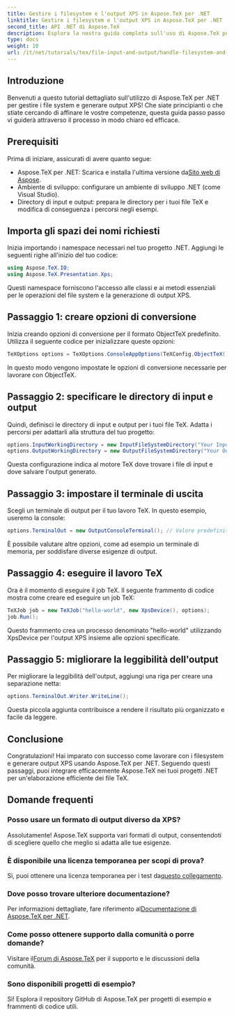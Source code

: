 ```yaml
---
title: Gestire i filesystem e l'output XPS in Aspose.TeX per .NET
linktitle: Gestire i filesystem e l'output XPS in Aspose.TeX per .NET
second_title: API .NET di Aspose.TeX
description: Esplora la nostra guida completa sull'uso di Aspose.TeX per .NET per gestire i file system e generare output XPS. Questo tutorial passo dopo passo copre tutto, dalla configurazione del tuo ambiente all'esecuzione di un job TeX.
type: docs
weight: 10
url: /it/net/tutorials/tex/file-input-and-output/handle-filesystem-and-xps-output/
---
```

## Introduzione

Benvenuti a questo tutorial dettagliato sull'utilizzo di Aspose.TeX per .NET per gestire i file system e generare output XPS! Che siate principianti o che stiate cercando di affinare le vostre competenze, questa guida passo passo vi guiderà attraverso il processo in modo chiaro ed efficace.

## Prerequisiti

Prima di iniziare, assicurati di avere quanto segue:

-  Aspose.TeX per .NET: Scarica e installa l'ultima versione da[Sito web di Aspose](https://releases.aspose.com/tex/net/).
- Ambiente di sviluppo: configurare un ambiente di sviluppo .NET (come Visual Studio).
- Directory di input e output: prepara le directory per i tuoi file TeX e modifica di conseguenza i percorsi negli esempi.

## Importa gli spazi dei nomi richiesti

Inizia importando i namespace necessari nel tuo progetto .NET. Aggiungi le seguenti righe all'inizio del tuo codice:

```csharp
using Aspose.TeX.IO;
using Aspose.TeX.Presentation.Xps;
```

Questi namespace forniscono l'accesso alle classi e ai metodi essenziali per le operazioni del file system e la generazione di output XPS.

## Passaggio 1: creare opzioni di conversione

Inizia creando opzioni di conversione per il formato ObjectTeX predefinito. Utilizza il seguente codice per inizializzare queste opzioni:

```csharp
TeXOptions options = TeXOptions.ConsoleAppOptions(TeXConfig.ObjectTeX());
```

In questo modo vengono impostate le opzioni di conversione necessarie per lavorare con ObjectTeX.

## Passaggio 2: specificare le directory di input e output

Quindi, definisci le directory di input e output per i tuoi file TeX. Adatta i percorsi per adattarli alla struttura del tuo progetto:

```csharp
options.InputWorkingDirectory = new InputFileSystemDirectory("Your Input Directory");
options.OutputWorkingDirectory = new OutputFileSystemDirectory("Your Output Directory");
```

Questa configurazione indica al motore TeX dove trovare i file di input e dove salvare l'output generato.

## Passaggio 3: impostare il terminale di uscita

Scegli un terminale di output per il tuo lavoro TeX. In questo esempio, useremo la console:

```csharp
options.TerminalOut = new OutputConsoleTerminal(); // Valore predefinito. Assegnazione arbitraria.
```

È possibile valutare altre opzioni, come ad esempio un terminale di memoria, per soddisfare diverse esigenze di output.

## Passaggio 4: eseguire il lavoro TeX

Ora è il momento di eseguire il job TeX. Il seguente frammento di codice mostra come creare ed eseguire un job TeX:

```csharp
TeXJob job = new TeXJob("hello-world", new XpsDevice(), options);
job.Run();
```

Questo frammento crea un processo denominato "hello-world" utilizzando XpsDevice per l'output XPS insieme alle opzioni specificate.

## Passaggio 5: migliorare la leggibilità dell'output

Per migliorare la leggibilità dell'output, aggiungi una riga per creare una separazione netta:

```csharp
options.TerminalOut.Writer.WriteLine();
```

Questa piccola aggiunta contribuisce a rendere il risultato più organizzato e facile da leggere.

## Conclusione

Congratulazioni! Hai imparato con successo come lavorare con i filesystem e generare output XPS usando Aspose.TeX per .NET. Seguendo questi passaggi, puoi integrare efficacemente Aspose.TeX nei tuoi progetti .NET per un'elaborazione efficiente dei file TeX.

## Domande frequenti

### Posso usare un formato di output diverso da XPS?

Assolutamente! Aspose.TeX supporta vari formati di output, consentendoti di scegliere quello che meglio si adatta alle tue esigenze.

### È disponibile una licenza temporanea per scopi di prova?

 Sì, puoi ottenere una licenza temporanea per i test da[questo collegamento](https://purchase.conholdate.com/temporary-license/).

### Dove posso trovare ulteriore documentazione?

 Per informazioni dettagliate, fare riferimento al[Documentazione di Aspose.TeX per .NET](https://reference.aspose.com/tex/net/).

### Come posso ottenere supporto dalla comunità o porre domande?

 Visitare il[Forum di Aspose.TeX](https://forum.aspose.com/c/tex/47) per il supporto e le discussioni della comunità.

### Sono disponibili progetti di esempio?

Sì! Esplora il repository GitHub di Aspose.TeX per progetti di esempio e frammenti di codice utili.
